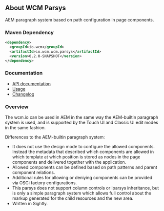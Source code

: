 ## About WCM Parsys

AEM paragraph system based on path configuration in page components.

### Maven Dependency

```xml
<dependency>
  <groupId>io.wcm</groupId>
  <artifactId>io.wcm.wcm.parsys</artifactId>
  <version>0.2.0-SNAPSHOT</version>
</dependency>
```

### Documentation

* [API documentation][apidocs]
* [Usage][usage]
* [Changelog][changelog]


### Overview

The wcm.io can be used in AEM in the same way the AEM-builtin paragraph system is used, and is supported by the Touch UI and Classic UI edit modes in the same fashion.

Differences to the AEM-builtin paragraph system:

* It does not use the design mode to configure the allowed components. Instead the metadata that described which components are allowed in which template at which position is stored as nodes in the page components and delivered together with the application.
* Allowed components can be defined based on path patterns and parent component relations.
* Additional rules for allowing or deniying components can be provided via OSGi factory configurations.
* This parsys does not support column controls or iparsys inheritance, but is only a simple paragraph system which allows full control about the markup generated for the child resources and the new area.
* Written in Sightly.


[apidocs]: apidocs/
[usage]: usage.html
[changelog]: changes-report.html
